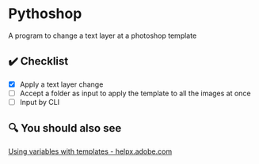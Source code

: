 # Pythoshop
A program to change a text layer at a photoshop template

## ✔️ Checklist
- [x] Apply a text layer change
- [ ] Accept a folder as input to apply the template to all the images at once
- [ ] Input by CLI

## 🔍 You should also see
<a href="https://helpx.adobe.com/photoshop/using/creating-data-driven-graphics.html" target="_blank">Using variables with templates - helpx.adobe.com</a>

